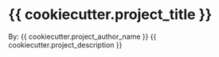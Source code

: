 # {{ cookiecutter.project_title }} 


By: {{ cookiecutter.project_author_name }}
	{{ cookiecutter.project_description }}